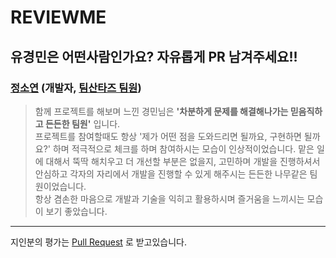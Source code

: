 # REVIEWME
유경민은 어떤사람인가요? 자유롭게 PR 남겨주세요!!
---
### [정소연](https://github.com/shinequasar) (개발자, [팀산타즈 팀원](https://github.com/orgs/TeamSantas/repositories))
> 함께 프로젝트를 해보며 느낀 경민님은 <b>'차분하게 문제를 해결해나가는 믿음직하고 든든한 팀원'</b> 입니다.<br/>
프로젝트를 참여할때도 항상 '제가 어떤 점을 도와드리면 될까요, 구현하면 될까요?' 하며 적극적으로 체크를 하며 참여하시는 모습이 인상적이었습니다.
맡은 일에 대해서 뚝딱 해치우고 더 개선할 부분은 없을지, 고민하며 개발을 진행하셔서 안심하고 각자의 자리에서 개발을 진행할 수 있게 해주시는 든든한 나무같은 팀원이었습니다.<br/>
항상 겸손한 마음으로 개발과 기술을 익히고 활용하시며 즐거움을 느끼시는 모습이 보기 좋았습니다.

---
지인분의 평가는 [Pull Request](https://github.com/benny1020/REVIEWME/pulls) 로 받고있습니다.
<br/>
<br/>
